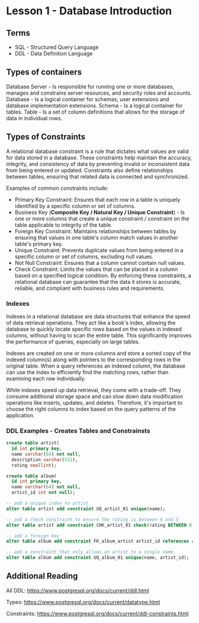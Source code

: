 # Lesson 1 - Database Introduction

## Terms
 
* SQL - Structured Query Language
* DDL - Data Definition Language

## Types of containers

Database Server - Is responsible for running one or more databases, manages and constrains server resources, and security roles and accounts.
Database - Is a logical container for schemas, user extensions and database implementation extensions.
Schema - Is a logical container for tables.
Table - Is a set of column definitions that allows for the storage of data in individual rows.

## Types of Constraints

A relational database constraint is a rule that dictates what values are valid for data stored in a database. 
These constraints help maintain the accuracy, integrity, and consistency of data by preventing invalid or 
inconsistent data from being entered or updated. Constraints also define relationships between tables, 
ensuring that related data is connected and synchronized.

Examples of common constraints include:

* Primary Key Constraint: Ensures that each row in a table is uniquely identified by a specific column or set of 
  columns.
* Business Key (**Composite Key / Natural Key / Unique Constraint**) - Is one or more columns that create a unique
  constraint / constraint on the table applicable to integrity of the table.
* Foreign Key Constraint: Maintains relationships between tables by ensuring that values in one table's column 
  match values in another table's primary key.
* Unique Constraint: Prevents duplicate values from being entered in a specific column or set of columns, excluding 
  null values.
* Not Null Constraint: Ensures that a column cannot contain null values.
* Check Constraint: Limits the values that can be placed in a column based on a specified logical condition.
  By enforcing these constraints, a relational database can guarantee that the data it stores is accurate, reliable,
  and compliant with business rules and requirements.

### Indexes

Indexes in a relational database are data structures that enhance the speed of data retrieval operations. They act like a book's index, allowing the database to quickly locate specific rows based on the values in indexed columns, without having to scan the entire table. This significantly improves the performance of queries, especially on large tables.

Indexes are created on one or more columns and store a sorted copy of the indexed column(s) along with pointers to the corresponding rows in the original table. When a query references an indexed column, the database can use the index to efficiently find the matching rows, rather than examining each row individually.

While indexes speed up data retrieval, they come with a trade-off. They consume additional storage space and can slow down data modification operations like inserts, updates, and deletes. Therefore, it's important to choose the right columns to index based on the query patterns of the application.

### DDL Examples - Creates Tables and Constrainsts

```sql
create table artist(
  id int primary key,
  name varchar(64) not null,
  description varchar(512),
  rating smallint);

create table album(
  id int primary key,
  name varchar(64) not null,
  artist_id int not null);

-- add a unique index to artist
alter table artist add constraint UQ_artist_01 unique(name);

-- add a check constraint to ensure the rating is between 0 and 5
alter table artist add constraint CHK_artist_01 check(rating BETWEEN 0 AND 5);

-- add a foreign key
alter table album add constraint FK_album_artist artist_id references artist(id);

-- add a constraint that only allows an artist to a single name
alter table album add constraint UQ_album_01 unique(name, artist_id);
```
 ## Additional Reading

All DDL:
https://www.postgresql.org/docs/current/ddl.html

Types:
https://www.postgresql.org/docs/current/datatype.html

Constraints:
https://www.postgresql.org/docs/current/ddl-constraints.html